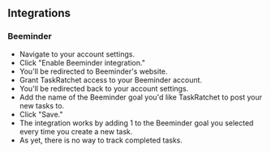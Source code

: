 ## Integrations

### Beeminder

- Navigate to your account settings.
- Click "Enable Beeminder integration."
- You'll be redirected to Beeminder's website.
- Grant TaskRatchet access to your Beeminder account.
- You'll be redirected back to your account settings.
- Add the name of the Beeminder goal you'd like TaskRatchet to post your new tasks to.
- Click "Save."
- The integration works by adding 1 to the Beeminder goal you selected every time you create a new task.
- As yet, there is no way to track completed tasks.